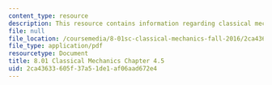 ```yaml
---
content_type: resource
description: This resource contains information regarding classical mechanics.
file: null
file_location: /coursemedia/8-01sc-classical-mechanics-fall-2016/2ca43633605f37a51de1af06aad672e4_MIT8_01F16_chapter4.5.pdf
file_type: application/pdf
resourcetype: Document
title: 8.01 Classical Mechanics Chapter 4.5
uid: 2ca43633-605f-37a5-1de1-af06aad672e4
---
```

